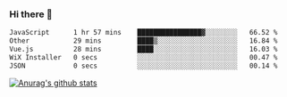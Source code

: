 ### Hi there 👋



<!--
**webB1an/webB1an** is a ✨ _special_ ✨ repository because its `README.md` (this file) appears on your GitHub profile.

Here are some ideas to get you started:

- 🔭 I’m currently working on ...
- 🌱 I’m currently learning ...
- 👯 I’m looking to collaborate on ...
- 🤔 I’m looking for help with ...
- 💬 Ask me about ...
- 📫 How to reach me: ...
- 😄 Pronouns: ...
- ⚡ Fun fact: ...
-->

<!--START_SECTION:waka-->

```txt
JavaScript      1 hr 57 mins    ████████████████▓░░░░░░░░   66.52 %
Other           29 mins         ████▒░░░░░░░░░░░░░░░░░░░░   16.84 %
Vue.js          28 mins         ████░░░░░░░░░░░░░░░░░░░░░   16.03 %
WiX Installer   0 secs          ░░░░░░░░░░░░░░░░░░░░░░░░░   00.47 %
JSON            0 secs          ░░░░░░░░░░░░░░░░░░░░░░░░░   00.14 %
```

<!--END_SECTION:waka-->


[![Anurag's github stats](https://github-readme-stats.vercel.app/api?username=webB1an&show_icons=true&theme=radical)](https://github.com/anuraghazra/github-readme-stats)

